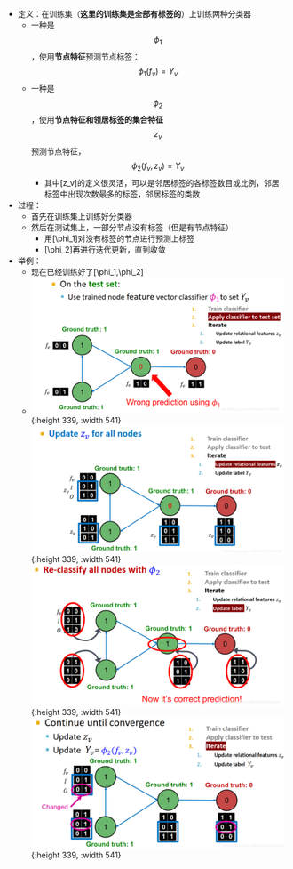 - 定义：在训练集（**这里的训练集是全部有标签的**）上训练两种分类器
	- 一种是$$\phi_1$$，使用**节点特征**预测节点标签：$$\phi_1(f_v) = Y_v$$
	- 一种是$$\phi_2$$，使用**节点特征和领居标签的集合特征**$$z_v$$预测节点特征，$$\phi_2(f_v,z_v) = Y_v$$
		- 其中\[z_v\]的定义很灵活，可以是邻居标签的各标签数目或比例，邻居标签中出现次数最多的标签，邻居标签的类数
- 过程：
	- 首先在训练集上训练好分类器
	- 然后在测试集上，一部分节点没有标签（但是有节点特征）
		- 用\[\phi_1\]对没有标签的节点进行预测上标签
		- \[\phi_2\]再进行迭代更新，直到收敛
- 举例：
	- 现在已经训练好了\[\phi_1,\phi_2\]
	- ![image.png](../assets/image_1704524429413_0.png){:height 339, :width 541}
	  ![image.png](../assets/image_1704524447739_0.png){:height 339, :width 541}
	  ![image.png](../assets/image_1704524460825_0.png){:height 339, :width 541}
	  ![image.png](../assets/image_1704524476443_0.png){:height 339, :width 541}